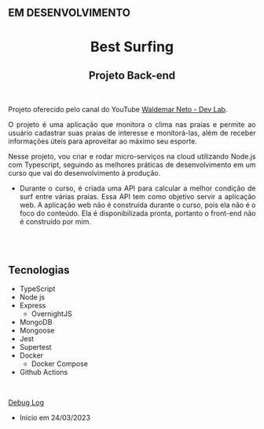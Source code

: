 ## EM DESENVOLVIMENTO

<div align="center">

# Best Surfing

## Projeto Back-end

<br>

<div align="justify">

Projeto oferecido pelo canal do YouTube <a href="https://www.youtube.com/@WaldemarNetoDevLab">Waldemar Neto - Dev Lab</a>.

O projeto é uma aplicação que monitora o clima nas praias e permite ao usuário cadastrar suas praias de interesse e monitorá-las, além de receber informações úteis para aproveitar ao máximo seu esporte.

Nesse projeto, vou criar e rodar micro-serviços na cloud utilizando Node.js com Typescript, seguindo as melhores práticas de desenvolvimento em um curso que vai do desenvolvimento à produção.

- Durante o curso, é criada uma API para calcular a melhor condição de surf entre várias praias. Essa API tem como objetivo servir a aplicação web. A aplicação web não é construída durante o curso, pois ela não é o foco do conteúdo. Ela é disponibilizada pronta, portanto o front-end não é construído por mim.

</div>

<br><br>

<div align="justify">

## Tecnologias

- TypeScript
- Node js
- Express
  - OvernightJS
- MongoDB
- Mongoose
- Jest
- Supertest
- Docker
  - Docker Compose
- Github Actions

</div>

</div>

<br>

<a href="https://github.com/Lucasvmarangoni/Best-Surfing/blob/master/Debug-log.md">Debug Log</a>

- Inicio em 24/03/2023
